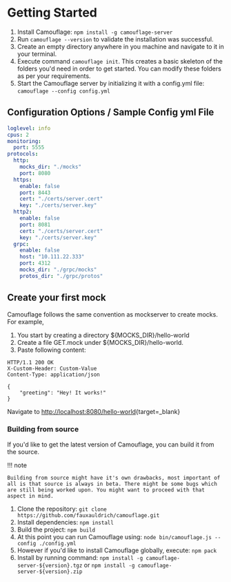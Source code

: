 # Getting Started

1.  Install Camouflage: `npm install -g camouflage-server`
2.  Run `camouflage --version` to validate the installation was successful.
3.  Create an empty directory anywhere in you machine and navigate to it in your terminal.
4.  Execute command `camouflage init`. This creates a basic skeleton of the folders you'd need in order to get started. You can modify these folders as per your requirements.
5.  Start the Camouflage server by initializing it with a config.yml file: `camouflage --config config.yml`

## Configuration Options / Sample Config yml File

```yaml
loglevel: info
cpus: 2
monitoring:
  port: 5555
protocols:
  http:
    mocks_dir: "./mocks"
    port: 8080
  https:
    enable: false
    port: 8443
    cert: "./certs/server.cert"
    key: "./certs/server.key"
  http2:
    enable: false
    port: 8081
    cert: "./certs/server.cert"
    key: "./certs/server.key"
  grpc:
    enable: false
    host: "10.111.22.333"
    port: 4312
    mocks_dir: "./grpc/mocks"
    protos_dir: "./grpc/protos"
```

## Create your first mock

Camouflage follows the same convention as mockserver to create mocks. For example,

1. You start by creating a directory ${MOCKS_DIR}/hello-world
2. Create a file GET.mock under ${MOCKS_DIR}/hello-world.
3. Paste following content:

```
HTTP/1.1 200 OK
X-Custom-Header: Custom-Value
Content-Type: application/json

{
    "greeting": "Hey! It works!"
}
```

Navigate to [http://localhost:8080/hello-world](http://localhost:8080/hello-world){target=\_blank}

### Building from source

If you'd like to get the latest version of Camouflage, you can build it from the source.

!!! note

    Building from source might have it's own drawbacks, most important of all is that source is always in beta. There might be some bugs which are still being worked upon. You might want to proceed with that aspect in mind.

1. Clone the repository: `git clone https://github.com/fauxauldrich/camouflage.git`
2. Install dependencies: `npm install`
3. Build the project: `npm build`
4. At this point you can run Camouflage using: `node bin/camouflage.js --config ./config.yml`
5. However if you'd like to install Camouflage globally, execute: `npm pack`
6. Install by running command: `npm install -g camouflage-server-${version}.tgz` or `npm install -g camouflage-server-${version}.zip`
